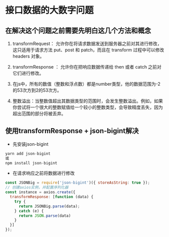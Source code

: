 # 接口数据的大数字问题

## 在解决这个问题之前需要先明白这几个方法和概念

1. transformRequest： 允许你在将请求数据发送到服务器之前对其进行修改，这只适用于请求方法 put、post 和 patch，而且在 transform 过程中可以修改 headers 对象。

2. transformResponse ： 允许你在把响应数据传递给 then 或者 catch 之前对它们进行修改。

3. 在js中，所有的数值（整数和浮点数）都是number类型，他的数据范围为-2的53次方到2的53次方。

4. 整数溢出：当整数值超出其数据类型的范围时，会发生整数溢出。例如，如果你尝试将一个很大的整数赋值给一个较小的整数类型，会导致精度丢失，因为超出范围的部分将被丢弃。

## 使用transformResponse + json-bigint解决

- 先安装json-bigint

```ts
yarn add json-bigint
或
npm install json-bigint
```

- 在请求响应之前将数据进行修改

```js
const JSONBig = require('json-bigint')({ storeAsString: true });
// 创建axios实例，并配置序列化器
const instance = axios.create({
  transformResponse: [function (data) {
    try {
      return JSONBig.parse(data);
    } catch (e) {
      return JSON.parse(data)
    }
  }]
});
```
